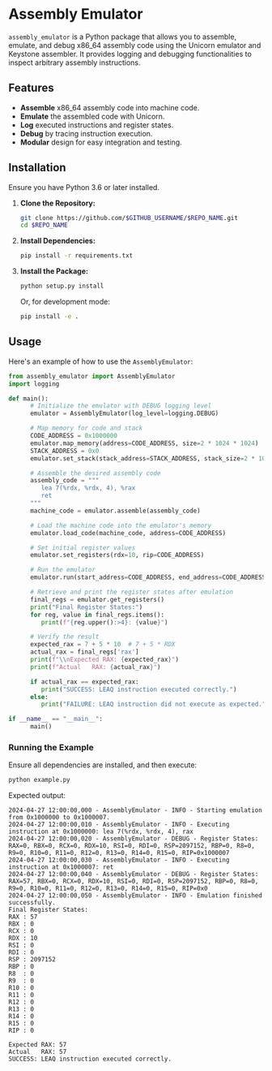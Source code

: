 # Assembly Emulator

`assembly_emulator` is a Python package that allows you to assemble, emulate, and debug x86_64 assembly code using the Unicorn emulator and Keystone assembler. It provides logging and debugging functionalities to inspect arbitrary assembly instructions.

## Features

- **Assemble** x86_64 assembly code into machine code.
- **Emulate** the assembled code with Unicorn.
- **Log** executed instructions and register states.
- **Debug** by tracing instruction execution.
- **Modular** design for easy integration and testing.

## Installation

Ensure you have Python 3.6 or later installed.

1. **Clone the Repository:**

   ```bash
   git clone https://github.com/$GITHUB_USERNAME/$REPO_NAME.git
   cd $REPO_NAME
   ```

2. **Install Dependencies:**

   ```bash
   pip install -r requirements.txt
   ```

3. **Install the Package:**

   ```bash
   python setup.py install
   ```

   Or, for development mode:

   ```bash
   pip install -e .
   ```

## Usage

Here's an example of how to use the `AssemblyEmulator`:

```python
from assembly_emulator import AssemblyEmulator
import logging

def main():
      # Initialize the emulator with DEBUG logging level
      emulator = AssemblyEmulator(log_level=logging.DEBUG)

      # Map memory for code and stack
      CODE_ADDRESS = 0x1000000
      emulator.map_memory(address=CODE_ADDRESS, size=2 * 1024 * 1024)
      STACK_ADDRESS = 0x0
      emulator.set_stack(stack_address=STACK_ADDRESS, stack_size=2 * 1024 * 1024)

      # Assemble the desired assembly code
      assembly_code = """
         lea 7(%rdx, %rdx, 4), %rax
         ret
      """
      machine_code = emulator.assemble(assembly_code)

      # Load the machine code into the emulator's memory
      emulator.load_code(machine_code, address=CODE_ADDRESS)

      # Set initial register values
      emulator.set_registers(rdx=10, rip=CODE_ADDRESS)

      # Run the emulator
      emulator.run(start_address=CODE_ADDRESS, end_address=CODE_ADDRESS + len(machine_code))

      # Retrieve and print the register states after emulation
      final_regs = emulator.get_registers()
      print("Final Register States:")
      for reg, value in final_regs.items():
         print(f"{reg.upper():>4}: {value}")

      # Verify the result
      expected_rax = 7 + 5 * 10  # 7 + 5 * RDX
      actual_rax = final_regs['rax']
      print(f"\\nExpected RAX: {expected_rax}")
      print(f"Actual   RAX: {actual_rax}")

      if actual_rax == expected_rax:
         print("SUCCESS: LEAQ instruction executed correctly.")
      else:
         print("FAILURE: LEAQ instruction did not execute as expected.")

if __name__ == "__main__":
      main()
```

### Running the Example

Ensure all dependencies are installed, and then execute:

```bash
python example.py
```

Expected output:

```
2024-04-27 12:00:00,000 - AssemblyEmulator - INFO - Starting emulation from 0x1000000 to 0x1000007.
2024-04-27 12:00:00,010 - AssemblyEmulator - INFO - Executing instruction at 0x1000000: lea 7(%rdx, %rdx, 4), rax
2024-04-27 12:00:00,020 - AssemblyEmulator - DEBUG - Register States: RAX=0, RBX=0, RCX=0, RDX=10, RSI=0, RDI=0, RSP=2097152, RBP=0, R8=0, R9=0, R10=0, R11=0, R12=0, R13=0, R14=0, R15=0, RIP=0x1000007
2024-04-27 12:00:00,030 - AssemblyEmulator - INFO - Executing instruction at 0x1000007: ret
2024-04-27 12:00:00,040 - AssemblyEmulator - DEBUG - Register States: RAX=57, RBX=0, RCX=0, RDX=10, RSI=0, RDI=0, RSP=2097152, RBP=0, R8=0, R9=0, R10=0, R11=0, R12=0, R13=0, R14=0, R15=0, RIP=0x0
2024-04-27 12:00:00,050 - AssemblyEmulator - INFO - Emulation finished successfully.
Final Register States:
RAX : 57
RBX : 0
RCX : 0
RDX : 10
RSI : 0
RDI : 0
RSP : 2097152
RBP : 0
R8  : 0
R9  : 0
R10 : 0
R11 : 0
R12 : 0
R13 : 0
R14 : 0
R15 : 0
RIP : 0

Expected RAX: 57
Actual   RAX: 57
SUCCESS: LEAQ instruction executed correctly.
```
